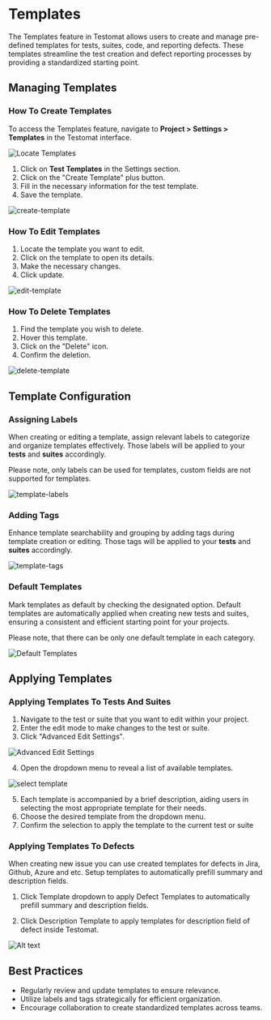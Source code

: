 # Templates

The Templates feature in Testomat allows users to create and manage pre-defined templates for tests, suites, code, and reporting defects. These templates streamline the test creation and defect reporting processes by providing a standardized starting point.

## Managing Templates

### How To Create Templates

To access the Templates feature, navigate to **Project > Settings > Templates** in the Testomat interface.

![Locate Templates](images/locate-templates.png)

1. Click on **Test Templates** in the Settings section.
2. Click on the "Create Template" plus button.
3. Fill in the necessary information for the test template.
4. Save the template.

![create-template](images/create-template-1.png)

### How To Edit Templates

1. Locate the template you want to edit.
2. Click on the template to open its details.
3. Make the necessary changes.
4. Click update.

![edit-template](images/edit-templates.png)

### How To Delete Templates

1. Find the template you wish to delete.
2. Hover this template.
3. Click on the "Delete" icon.
4. Confirm the deletion.

![delete-template](images/delete-template.png)

## Template Configuration

### Assigning Labels

When creating or editing a template, assign relevant labels to categorize and organize templates effectively. Those labels will be applied to your **tests** and **suites** accordingly.

Please note, only labels can be used for templates, custom fields are not supported for templates.

![template-labels](images/tamplate-labels.png)

### Adding Tags 

Enhance template searchability and grouping by adding tags during template creation or editing. Those tags will be applied to your **tests** and **suites** accordingly.

![template-tags](images/tags-templates.png)

### Default Templates

Mark templates as default by checking the designated option. Default templates are automatically applied when creating new tests and suites, ensuring a consistent and efficient starting point for your projects.

Please note, that there can be only one default template in each category.

![Default Templates](images/make-default.png)

## Applying Templates

### Applying Templates To Tests And Suites

1. Navigate to the test or suite that you want to edit within your project.
2. Enter the edit mode to make changes to the test or suite.
3. Click "Advanced Edit Settings".

![Advanced Edit Settings](images/advanced-edit.png)

4. Open the dropdown menu to reveal a list of available templates.

![select template](images/select-template.png)

5. Each template is accompanied by a brief description, aiding users in selecting the most appropriate template for their needs.
6. Choose the desired template from the dropdown menu.
7. Confirm the selection to apply the template to the current test or suite

### Applying Templates To Defects

When creating new issue you can use created templates for defects in Jira, Github, Azure and etc. Setup templates to automatically prefill summary and description fields.

1. Click Template dropdown to apply Defect Templates to automatically prefill summary and description fields. 

2. Click Description Template to apply templates for description field of defect inside Testomat.

![Alt text](images/apply-defect.png)

## Best Practices

- Regularly review and update templates to ensure relevance.
- Utilize labels and tags strategically for efficient organization.
- Encourage collaboration to create standardized templates across teams.

